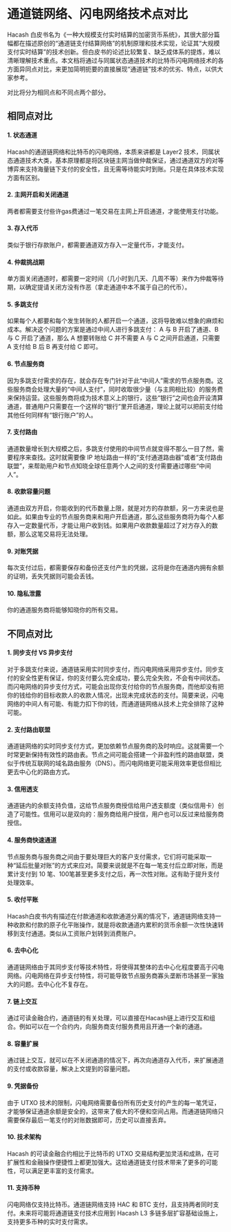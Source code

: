 通道链网络、闪电网络技术点对比
===

Hacash 白皮书名为《一种大规模支付实时结算的加密货币系统》，其很大部分篇幅都在描述原创的“通道链支付结算网络”的机制原理和技术实现，论证其“大规模支付实时结算”的技术创新。但白皮书的论述比较繁复、缺乏成体系的提炼，难以清晰理解技术重点。本文档将通过与同属状态通道技术的比特币闪电网络技术的各方面异同点对比，来更加简明扼要的直接展现“通道链”技术的优劣、特点，以供大家参考。

对比将分为相同点和不同点两个部分。

## 相同点对比

#### 1. 状态通道

Hacash的通道链网络和比特币的闪电网络，本质来讲都是 Layer2 技术，同属状态通道技术大类，基本原理都是将区块链主网当做仲裁保证，通过通道双方的对等博弈来支持海量链下支付的安全性，且无需等待能实时到账。只是在具体技术实现方面有区别。

#### 2. 主网开启和关闭通道

两者都需要支付些许gas费通过一笔交易在主网上开启通道，才能使用支付功能。

#### 3. 存入代币

类似于银行存款账户，都需要通道双方存入一定量代币，才能支付。

#### 4. 仲裁挑战期

单方面关闭通道时，都需要一定时间（几小时到几天、几周不等）来作为仲裁等待期，以确定提请关闭方没有作恶（拿走通道中本不属于自己的代币）。

#### 5. 多跳支付

如果每个人都要和每个发生转账的人都开启一个通道，这将导致难以想象的麻烦和成本。解决这个问题的方案是通过中间人进行多跳支付： A 与 B 开启了通道、B 与 C 开启了通道，那么 A 想要转账给 C 并不需要 A 与 C 之间开启通道，只需要 A 支付给 B 后 B 再支付给 C 即可。

#### 6. 节点服务商

因为多跳支付需求的存在，就会存在专门针对于此“中间人”需求的节点服务商。这些服务商会处理大量的“中间人支付”，同时收取很少量（与主网相比较）的服务费来保持运营。这些服务商将成为技术意义上的银行，这些“银行”之间也会开设清算通道，普通用户只需要在一个这样的“银行”里开启通道，理论上就可以把前支付给其他任何同样有“银行账户”的人。

#### 7. 支付路由

通道数量增长到大规模之后，多跳支付使用的中间节点就变得不那么一目了然，需要程序来查找。这时就需要像 IP 地址路由一样的“支付通道路由器”或者“支付路由联盟”，来帮助用户和节点知晓全球任意两个人之间的支付需要通过哪些“中间人”。

#### 8. 收款容量问题

通道由双方开启，你能收到的代币数量上限，就是对方的存款额，另一方来说也是如此。如果由专业的节点服务商来和用户开启通道，那么这些服务商将为每个人都存入一定数量代币，才能让用户收到钱。如果用户收款数量超过了对方存入的数额，那么这笔交易将无法处理。

#### 9. 对账凭据

每次支付过后，都需要保存和备份还支付产生的凭据，这将是你在通道内拥有余额的证明，丢失凭据则可能会丢钱。

#### 10. 隐私泄露

你的通道服务商将能够知晓你的所有交易。


## 不同点对比

#### 1. 同步支付 VS 异步支付

对于多跳支付来说，通道链采用实时同步支付，而闪电网络采用异步支付。同步支付的安全性更有保证，你的支付要么完全成功，要么完全失败，不会有中间状态。而闪电网络的异步支付方式，可能会出现你支付给你的节点服务商，而他却没有把你的钱给你的目标收款人的收款人情况，出现未完成状态的支付。简要来说，闪电网络的中间人有可能、有能力扣下你的钱，而通道链网络从技术上完全排除了这种可能。

#### 2. 支付路由联盟

通道链网络的实时同步支付方式，更加依赖节点服务商的及时响应。这就需要一个时常更新保持有效性的路由表。节点之间可能会搭建一个非盈利性的路由联盟，类似于传统互联网的域名路由服务（DNS）。而闪电网络更可能采用效率更低但相比更去中心化的路由方式。

#### 3. 信用透支

通道链内的余额支持负值，这给节点服务商授信给用户透支额度（类似信用卡）创造了可能性。信用可以是双向的：服务商给用户授信，用户也可以反过来给服务商授信。

#### 4. 服务商快速通道

节点服务商与服务商之间由于要处理巨大的客户支付需求，它们将可能采取一种“延后批量对账”的方式来应对。简要来说就是不在每一笔支付后立即对账，而是累计支付到 10 笔、100笔甚至更多支付之后，再一次性对账。这有助于提升支付处理效率。

#### 5. 收付平账

Hacash白皮书内有描述在付款通道和收款通道分离的情况下，通道链网络支持一种收款和付款的原子化平账操作，就是将收款通道内累积的货币余额一次性快速转移到支付通道。类似从工资账户划转到消费账户。

#### 6. 去中心化

通道链网络由于其同步支付等技术特性，将使得其整体的去中心化程度要高于闪电网络。闪电网络在异步支付特性，将可能导致节点服务商寡头垄断市场甚至一家独大的问题。去中心化不复存在。

#### 7. 链上交互

通过可读金融合约，通道链的有关处理，可以直接在Hacash链上进行交互和组合。例如可以在一个合约内，向服务商支付服务费用且开通一个新的通道。

#### 8. 容量扩展

通过链上交互，就可以在不关闭通道的情况下，再次向通道存入代币，来扩展通道的支付或收款容量，解决上文提到的容量问题。

#### 9. 凭据备份

由于 UTXO 技术的限制，闪电网络需要备份所有历史支付的产生的每一笔凭证，才能够保证通道余额是安全的，这带来了极大的不便和空间占用。而通道链网络只需要保存最后一笔支付的对账数据即可，历史可以直接丢弃。

#### 10. 技术架构

Hacash 的可读金融合约相比于比特币的 UTXO 交易结构更加灵活和成熟，在可扩展性和金融操作便捷性上都更加强大。这给通道链支付技术带来了更多的可能性，可以满足更丰富的支付需求。

#### 11. 支持币种

闪电网络仅支持比特币。通道链网络支持 HAC 和 BTC 支付，且支持两者同时支付。未来将可能将通道链支付技术应用到 Hacash L3 多链多层扩容基础设施上，支持更多币种的实时支付需求。